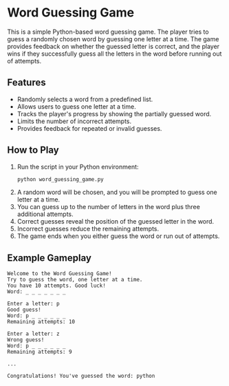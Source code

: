 # Word Guessing Game

This is a simple Python-based word guessing game. The player tries to guess a randomly chosen word by guessing one letter at a time. The game provides feedback on whether the guessed letter is correct, and the player wins if they successfully guess all the letters in the word before running out of attempts.

## Features

- Randomly selects a word from a predefined list.
- Allows users to guess one letter at a time.
- Tracks the player's progress by showing the partially guessed word.
- Limits the number of incorrect attempts.
- Provides feedback for repeated or invalid guesses.

## How to Play

1. Run the script in your Python environment:
    ```bash
    python word_guessing_game.py
    ```
2. A random word will be chosen, and you will be prompted to guess one letter at a time.
3. You can guess up to the number of letters in the word plus three additional attempts.
4. Correct guesses reveal the position of the guessed letter in the word.
5. Incorrect guesses reduce the remaining attempts.
6. The game ends when you either guess the word or run out of attempts.

## Example Gameplay

```plaintext
Welcome to the Word Guessing Game!
Try to guess the word, one letter at a time.
You have 10 attempts. Good luck!
Word: _ _ _ _ _ _ _

Enter a letter: p
Good guess!
Word: p _ _ _ _ _ _
Remaining attempts: 10

Enter a letter: z
Wrong guess!
Word: p _ _ _ _ _ _
Remaining attempts: 9

...

Congratulations! You've guessed the word: python
